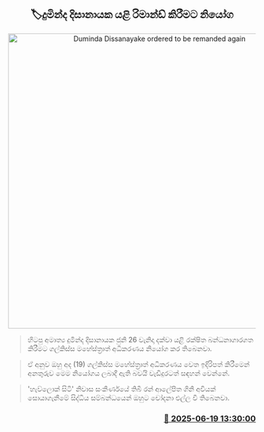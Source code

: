 <p align='center'><b><h2 align='center' title='Duminda Dissanayake ordered to be remanded again'>🏷දුමින්ද දිසානායක යළි රිමාන්ඩ් කිරීමට නියෝග
</h2></b></p>
<p align='center'><img src='https://helakuru.sgp1.cdn.digitaloceanspaces.com/esana/images/lib/court-2.jpg' width='600' alt='Duminda Dissanayake ordered to be remanded again'></p>

> හිටපු අමාත්‍ය දුමින්ද දිසානායක ජුනි 26 වැනිදා දක්වා යළි රක්ෂිත බන්ධනාගාරගත කිරීමට ගල්කිස්ස මහේස්ත්‍රාත් අධිකරණය නියෝග කර තිබෙනවා.

> ඒ අනුව ඔහු අද (19) ගල්කිස්ස මහේස්ත්‍රාත් අධිකරණය වෙත ඉදිරිපත් කිරීමෙන් අනතුරුව මෙම නියෝගය ලබාදී ඇති බවයි වැඩිදුරටත් සඳහන් වෙන්නේ.

> 'හැව්ලොක් සිටි' නිවාස සංකීර්ණයේ තිබී රන් ආලේපිත ගිනි අවියක් සොයාගැනීමේ සිද්ධිය සම්බන්ධයෙන් ඔහුට චෝදනා එල්ල වී තිබෙනවා.



<h3 align='right'><a href='https://www.helakuru.lk/esana/p/111164/'>📅 2025-06-19 13:30:00</a></h3>
